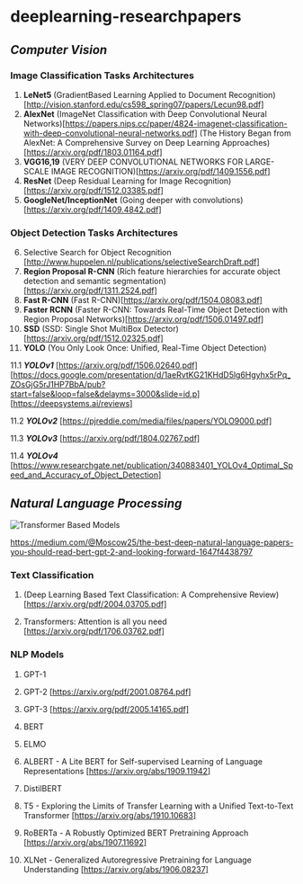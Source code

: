 # deeplearning-researchpapers

## _**Computer Vision**_

### **Image Classification Tasks Architectures**
1. **LeNet5** 
(GradientBased Learning Applied to Document
Recognition)[http://vision.stanford.edu/cs598_spring07/papers/Lecun98.pdf]
2. **AlexNet**
(ImageNet Classification with Deep Convolutional
Neural Networks)[https://papers.nips.cc/paper/4824-imagenet-classification-with-deep-convolutional-neural-networks.pdf]
(The History Began from AlexNet: A Comprehensive Survey on Deep Learning Approaches)[https://arxiv.org/pdf/1803.01164.pdf]
3. **VGG16,19**
(VERY DEEP CONVOLUTIONAL NETWORKS FOR LARGE-SCALE IMAGE RECOGNITION)[https://arxiv.org/pdf/1409.1556.pdf]
4. **ResNet**
(Deep Residual Learning for Image Recognition)[https://arxiv.org/pdf/1512.03385.pdf]
5. **GoogleNet/InceptionNet**
(Going deeper with convolutions)[https://arxiv.org/pdf/1409.4842.pdf]

### **Object Detection Tasks Architectures**
6. Selective Search for Object Recognition 
[http://www.huppelen.nl/publications/selectiveSearchDraft.pdf]
7. **Region Proposal R-CNN**
(Rich feature hierarchies for accurate object detection and semantic segmentation)[https://arxiv.org/pdf/1311.2524.pdf]
8. **Fast R-CNN**
(Fast R-CNN)[https://arxiv.org/pdf/1504.08083.pdf]
9. **Faster RCNN**
(Faster R-CNN: Towards Real-Time Object Detection with Region Proposal Networks)[https://arxiv.org/pdf/1506.01497.pdf]
10. **SSD**
(SSD: Single Shot MultiBox Detector)[https://arxiv.org/pdf/1512.02325.pdf]
11. **YOLO**
(You Only Look Once: Unified, Real-Time Object Detection)

   11.1 ***YOLOv1***
   [https://arxiv.org/pdf/1506.02640.pdf]
   [https://docs.google.com/presentation/d/1aeRvtKG21KHdD5lg6Hgyhx5rPq_ZOsGjG5rJ1HP7BbA/pub?start=false&loop=false&delayms=3000&slide=id.p]
   [https://deepsystems.ai/reviews]

   11.2 ***YOLOv2***
    [https://pjreddie.com/media/files/papers/YOLO9000.pdf]

   11.3 ***YOLOv3***
    [https://arxiv.org/pdf/1804.02767.pdf]
  
   11.4 ***YOLOv4***
    [https://www.researchgate.net/publication/340883401_YOLOv4_Optimal_Speed_and_Accuracy_of_Object_Detection]



## _**Natural Language Processing**_

![Transformer Based Models](https://miro.medium.com/max/1400/1*bG8dQv1L6o3NRXyCau4Rzg.png)

https://medium.com/@Moscow25/the-best-deep-natural-language-papers-you-should-read-bert-gpt-2-and-looking-forward-1647f4438797

### **Text Classification**
1. (Deep Learning Based Text Classification: A Comprehensive Review)[https://arxiv.org/pdf/2004.03705.pdf]

2. Transformers: Attention is all you need
[https://arxiv.org/pdf/1706.03762.pdf]

### **NLP Models**
1. GPT-1

2. GPT-2
[https://arxiv.org/pdf/2001.08764.pdf]

3. GPT-3
[https://arxiv.org/pdf/2005.14165.pdf]

4. BERT

5. ELMO

6. ALBERT - A Lite BERT for Self-supervised Learning of Language Representations
[https://arxiv.org/abs/1909.11942]

7. DistilBERT

8. T5 - Exploring the Limits of Transfer Learning with a Unified Text-to-Text Transformer
[https://arxiv.org/abs/1910.10683]

9. RoBERTa - A Robustly Optimized BERT Pretraining Approach
[https://arxiv.org/abs/1907.11692]

10. XLNet - Generalized Autoregressive Pretraining for Language Understanding
[https://arxiv.org/abs/1906.08237]

